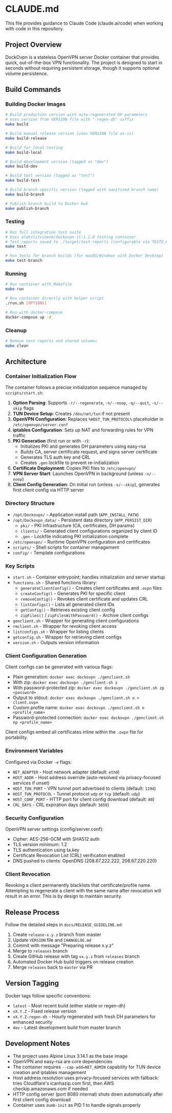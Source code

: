 # CLAUDE.md

This file provides guidance to Claude Code (claude.ai/code) when working with code in this repository.

## Project Overview

DockOvpn is a stateless OpenVPN server Docker container that provides quick, out-of-the-box VPN functionality. The project is designed to start in seconds without requiring persistent storage, though it supports optional volume persistence.

## Build Commands

### Building Docker Images

```bash
# Build production version with auto-regenerated DH parameters
# Uses version from VERSION file with "-regen-dh" suffix
make build

# Build manual release version (uses VERSION file as-is)
make build-release

# Build for local testing
make build-local

# Build development version (tagged as "dev")
make build-dev

# Build test version (tagged as "test")
make build-test

# Build branch-specific version (tagged with sanitized branch name)
make build-branch

# Publish branch build to Docker Hub
make publish-branch
```

### Testing

```bash
# Run full integration test suite
# Uses alekslitvinenk/dockovpn-it:1.1.0 testing container
# Test reports saved to ./target/test-reports (configurable via TESTS_REPORT env var)
make test

# Run tests for branch builds (for macOS/Windows with Docker Desktop)
make test-branch
```

### Running

```bash
# Run container with Makefile
make run

# Run container directly with helper script
./run.sh [OPTIONS]

# Run with docker-compose
docker-compose up -d
```

### Cleanup

```bash
# Remove test reports and shared volumes
make clean
```

## Architecture

### Container Initialization Flow

The container follows a precise initialization sequence managed by `scripts/start.sh`:

1. **Option Parsing**: Supports `-r/--regenerate`, `-n/--noop`, `-q/--quit`, `-s/--skip` flags
2. **TUN Device Setup**: Creates `/dev/net/tun` if not present
3. **OpenVPN Configuration**: Replaces `%HOST_TUN_PROTOCOL%` placeholder in `/etc/openvpn/server.conf`
4. **iptables Configuration**: Sets up NAT and forwarding rules for VPN traffic
5. **PKI Generation** (first run or with `-r`):
   - Initializes PKI and generates DH parameters using easy-rsa
   - Builds CA, server certificate request, and signs server certificate
   - Generates TLS auth key and CRL
   - Creates `.gen` lockfile to prevent re-initialization
6. **Certificate Deployment**: Copies PKI files to `/etc/openvpn/`
7. **VPN Server Start**: Launches OpenVPN in background (unless `-n/--noop`)
8. **Client Config Generation**: On initial run (unless `-s/--skip`), generates first client config via HTTP server

### Directory Structure

- `/opt/Dockovpn/` - Application install path (`APP_INSTALL_PATH`)
- `/opt/Dockovpn_data/` - Persistent data directory (`APP_PERSIST_DIR`)
  - `pki/` - PKI infrastructure (CA, certificates, DH params)
  - `clients/` - Generated client configurations organized by client ID
  - `.gen` - Lockfile indicating PKI initialization complete
- `/etc/openvpn/` - Runtime OpenVPN configuration and certificates
- `scripts/` - Shell scripts for container management
- `config/` - Template configurations

### Key Scripts

- `start.sh` - Container entrypoint; handles initialization and server startup
- `functions.sh` - Shared functions library:
  - `generateClientConfig()` - Creates client certificates and `.ovpn` files
  - `createConfig()` - Generates PKI for specific client
  - `removeConfig()` - Revokes client certificate and updates CRL
  - `listConfigs()` - Lists all generated client IDs
  - `getConfig()` - Retrieves existing client config
  - `zipFiles()` / `zipFilesWithPassword()` - Archive client configs
- `genclient.sh` - Wrapper for generating client configurations
- `rmclient.sh` - Wrapper for revoking client access
- `listconfigs.sh` - Wrapper for listing clients
- `getconfig.sh` - Wrapper for retrieving client configs
- `version.sh` - Outputs version information

### Client Configuration Generation

Client configs can be generated with various flags:

- Plain generation: `docker exec dockovpn ./genclient.sh`
- With zip: `docker exec dockovpn ./genclient.sh z`
- With password-protected zip: `docker exec dockovpn ./genclient.sh zp <password>`
- Output to stdout: `docker exec dockovpn ./genclient.sh o > client.ovpn`
- Custom profile name: `docker exec dockovpn ./genclient.sh n <profile_name>`
- Password-protected connection: `docker exec dockovpn ./genclient.sh np <profile_name>`

Client configs embed all certificates inline within the `.ovpn` file for portability.

### Environment Variables

Configured via Docker `-e` flags:

- `NET_ADAPTER` - Host network adapter (default: `eth0`)
- `HOST_ADDR` - Host address override (auto-resolved via privacy-focused services if unset)
- `HOST_TUN_PORT` - VPN tunnel port advertised to clients (default: `1194`)
- `HOST_TUN_PROTOCOL` - Tunnel protocol `udp` or `tcp` (default: `udp`)
- `HOST_CONF_PORT` - HTTP port for client config download (default: `80`)
- `CRL_DAYS` - CRL expiration days (default: `3650`)

### Security Configuration

OpenVPN server settings (config/server.conf):

- Cipher: AES-256-GCM with SHA512 auth
- TLS version minimum: 1.2
- TLS authentication using ta.key
- Certificate Revocation List (CRL) verification enabled
- DNS pushed to clients: OpenDNS (208.67.222.222, 208.67.220.220)

### Client Revocation

Revoking a client permanently blacklists that certificate/profile name. Attempting to regenerate a client with the same name after revocation will result in an error. This is by design to maintain security.

## Release Process

Follow the detailed steps in `docs/RELEASE_GUIDELINE.md`:

1. Create `release-x.y.z` branch from master
2. Update `VERSION` file and `CHANGELOG.md`
3. Commit with message "Preparing release x.y.z"
4. Merge to `releases` branch
5. Create GitHub release with tag `vx.y.z` from `releases` branch
6. Automated Docker Hub build triggers on release creation
7. Merge `releases` back to `master` via PR

## Version Tagging

Docker tags follow specific conventions:

- `latest` - Most recent build (either stable or regen-dh)
- `vX.Y.Z` - Fixed release version
- `vX.Y.Z-regen-dh` - Hourly regenerated with fresh DH parameters for enhanced security
- `dev` - Latest development build from master branch

## Development Notes

- The project uses Alpine Linux 3.14.1 as the base image
- OpenVPN and easy-rsa are core dependencies
- The container requires `--cap-add=NET_ADMIN` capability for TUN device creation and iptables management
- Host address resolution uses privacy-focused services with fallback: tries Cloudflare's icanhazip.com first, then AWS checkip.amazonaws.com if needed
- HTTP config server (port 8080 internal) shuts down automatically after first client config download
- Container uses `dumb-init` as PID 1 to handle signals properly

